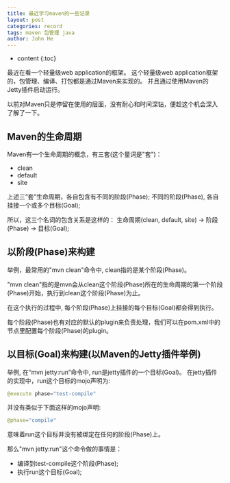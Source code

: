 ```yaml
---
title: 最近学习maven的一些记录
layout: post
categories: record
tags: maven 包管理 java
author: John He
---
```


* content
{:toc}

最近在看一个轻量级web application的框架。
这个轻量级web application框架的，包管理、编译、打包都是通过Maven来实现的。
并且通过使用Maven的Jetty插件启动运行。

以前对Maven只是停留在使用的层面，没有耐心和时间深钻，便趁这个机会深入了解了一下。

## Maven的生命周期
Maven有一个生命周期的概念，有三套(这个量词是"套")：
- clean
- default
- site

上述三“套”生命周期，各自包含有不同的阶段(Phase);
不同的阶段(Phase), 各自挂接一个或多个目标(Goal);

所以，这三个名词的包含关系是这样的：
生命周期(clean, default, site) -> 阶段(Phase) -> 目标(Goal);

## 以阶段(Phase)来构建
举例，最常用的"mvn clean"命令中, clean指的是某个阶段(Phase)。

"mvn clean"指的是mvn会从clean这个阶段(Phase)所在的生命周期的第一个阶段(Phase)开始，执行到clean这个阶段(Phase)为止。

在这个执行的过程中, 每个阶段(Phase)上挂接的每个目标(Goal)都会得到执行。

每个阶段(Phase)也有对应的默认的plugin来负责处理，我们可以在pom.xml中的<plugins>节点里配置每个阶段(Phase)的plugin。

## 以目标(Goal)来构建(以Maven的Jetty插件举例)
举例, 在“mvn jetty:run”命令中, run是jetty插件的一个目标(Goal)。
在jetty插件的实现中，run这个目标的mojo声明为:
```Java
@execute phase="test-compile"
```
并没有类似于下面这样的mojo声明:
```Java
@phase="compile"
```
意味着run这个目标并没有被绑定在任何的阶段(Phase)上。

那么"mvn jetty:run"这个命令做的事情是：
- 编译到test-compile这个阶段(Phase);
- 执行run这个目标(Goal);